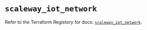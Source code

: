 # `scaleway_iot_network`

Refer to the Terraform Registory for docs: [`scaleway_iot_network`](https://registry.terraform.io/providers/scaleway/scaleway/2.22.0/docs/resources/iot_network).
